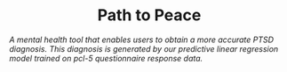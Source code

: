 # <center> Path to Peace </center>

*A mental health tool that enables users to obtain a more accurate PTSD diagnosis. This diagnosis is generated by our predictive linear regression model trained on pcl-5 questionnaire response data.*
